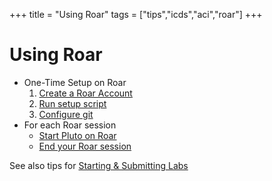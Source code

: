 +++
title = "Using Roar"
tags = ["tips","icds","aci","roar"]
+++

# Using Roar
- One-Time Setup on Roar
   1. [Create a Roar Account](create_account/)
   1. [Run setup script](initial_setup/)
   1. [Configure git](git/)
- For each Roar session
   - [Start Pluto on Roar](pluto/)
   - [End your Roar session](exiting/)

See also tips for [Starting & Submitting Labs](../labs/)
